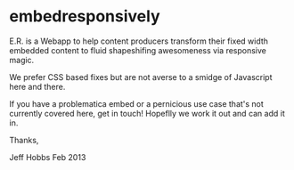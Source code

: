 embedresponsively
=================

E.R. is a Webapp to help content producers transform their fixed width embedded content to fluid shapeshifing awesomeness via responsive magic.

We prefer CSS based fixes but are not averse to a smidge of Javascript here and there.

If you have a problematica embed or a pernicious use case that's not currently covered here, get in touch! Hopeflly we work it out and can add it in.

Thanks,

Jeff Hobbs
Feb 2013
